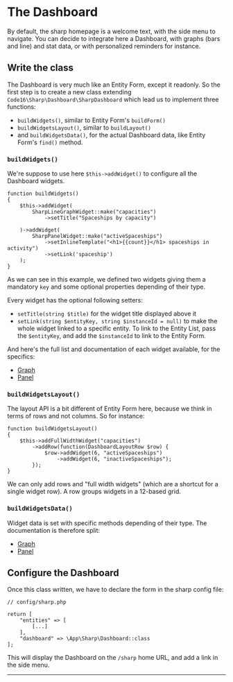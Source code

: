 # The Dashboard

By default, the sharp homepage is a welcome text, with the side menu to navigate. You can decide to integrate here a Dashboard, with graphs (bars and line) and stat data, or with personalized reminders for instance.

## Write the class

The Dashboard is very much like an Entity Form, except it readonly. So the first step is to create a new class extending `Code16\Sharp\Dashboard\SharpDashboard` which lead us to implement three functions:

- `buildWidgets()`, similar to Entity Form's `buildForm()`
- `buildWidgetsLayout()`, similar to `buildLayout()`
- and `buildWidgetsData()`, for the actual Dashboard data, like Entity Form's `find()` method.

### `buildWidgets()`

We're suppose to use here `$this->addWidget()` to configure all the Dashboard widgets.

    function buildWidgets()
    {
        $this->addWidget(
            SharpLineGraphWidget::make("capacities")
                ->setTitle("Spaceships by capacity")

        )->addWidget(
            SharpPanelWidget::make("activeSpaceships")
                ->setInlineTemplate("<h1>{{count}}</h1> spaceships in activity")
                ->setLink('spaceship')
        );
    }

As we can see in this example, we defined two widgets giving them a mandatory `key` and some optional properties depending of their type. 

Every widget has the optional following setters:

- `setTitle(string $title)` for the widget title displayed above it
- `setLink(string $entityKey, string $instanceId = null)` to make the whole widget linked to a specific entity. To link to the Entity List, pass the `$entityKey`, and add the `$instanceId` to link to the Entity Form.

And here's the full list and documentation of each widget available, for the specifics:

- [Graph](dashboard-widgets/graph.md)
- [Panel](dashboard-widgets/panel.md)


### `buildWidgetsLayout()`

The layout API is a bit different of Entity Form here, because we think in terms of rows and not columns. So for instance:

    function buildWidgetsLayout()
    {
        $this->addFullWidthWidget("capacities")
            ->addRow(function(DashboardLayoutRow $row) {
                $row->addWidget(6, "activeSpaceships")
                    ->addWidget(6, "inactiveSpaceships");
            });
    }

We can only add rows and "full width widgets" (which are a shortcut for a single widget row). A row groups widgets in a 12-based grid.


### `buildWidgetsData()`

Widget data is set with specific methods depending of their type. The documentation is therefore split:

- [Graph](dashboard-widgets/graph.md)
- [Panel](dashboard-widgets/panel.md)

## Configure the Dashboard

Once this class written, we have to declare the form in the sharp config file:

    // config/sharp.php
    
    return [
        "entities" => [
            [...]
        ],
        "dashboard" => \App\Sharp\Dashboard::class
    ];

This will display the Dashboard on the `/sharp` home URL, and add a link in the side menu.

---
